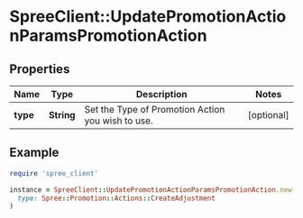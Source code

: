 # SpreeClient::UpdatePromotionActionParamsPromotionAction

## Properties

| Name | Type | Description | Notes |
| ---- | ---- | ----------- | ----- |
| **type** | **String** | Set the Type of Promotion Action you wish to use. | [optional] |

## Example

```ruby
require 'spree_client'

instance = SpreeClient::UpdatePromotionActionParamsPromotionAction.new(
  type: Spree::Promotion::Actions::CreateAdjustment
)
```

